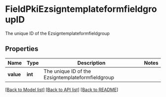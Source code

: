 # FieldPkiEzsigntemplateformfieldgroupID

The unique ID of the Ezsigntemplateformfieldgroup

## Properties
Name | Type | Description | Notes
------------ | ------------- | ------------- | -------------
**value** | **int** | The unique ID of the Ezsigntemplateformfieldgroup | 

[[Back to Model list]](../README.md#documentation-for-models) [[Back to API list]](../README.md#documentation-for-api-endpoints) [[Back to README]](../README.md)


